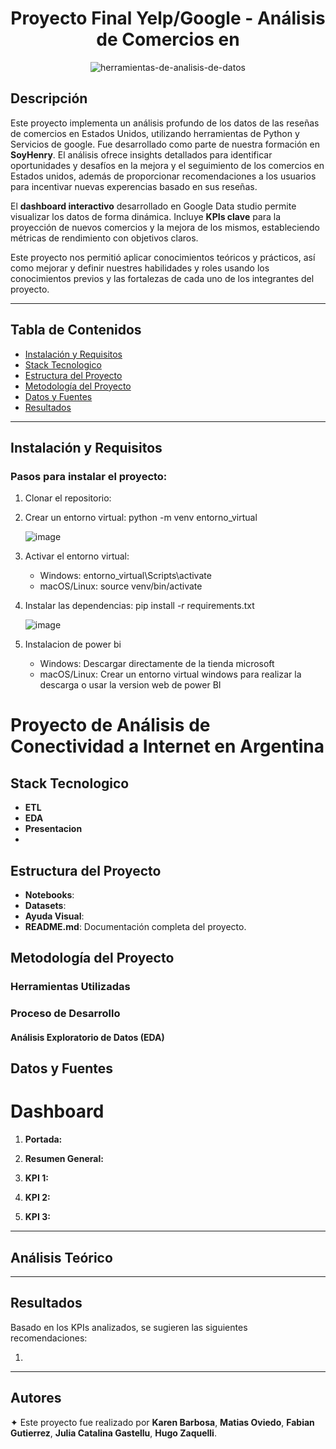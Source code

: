 <h1 align="center"><strong>Proyecto Final Yelp/Google - Análisis de Comercios en </strong></h1>  

<p align="center">
  <img src="![image](https://github.com/user-attachments/assets/a79c380e-524d-41c9-b9cd-8d05ccb79e6c)" alt="herramientas-de-analisis-de-datos">
</p>

## Descripción

Este proyecto implementa un análisis profundo de los datos de las reseñas de comercios en Estados Unidos, utilizando herramientas de Python y Servicios de google. Fue desarrollado como parte de nuestra formación en **SoyHenry**. El análisis ofrece insights detallados para identificar oportunidades y desafíos en la mejora y el seguimiento de los comercios en Estados unidos, además de proporcionar recomendaciones a los usuarios para incentivar nuevas experencias basado en sus reseñas.

El **dashboard interactivo** desarrollado en Google Data studio permite visualizar los datos de forma dinámica. Incluye **KPIs clave** para la proyección de nuevos comercios y la mejora de los mismos, estableciendo métricas de rendimiento con objetivos claros.

Este proyecto nos permitió aplicar conocimientos teóricos y prácticos, así como mejorar y definir nuestres habilidades y roles usando los conocimientos previos y las fortalezas de cada uno de los integrantes del proyecto.

---

## Tabla de Contenidos

- [Instalación y Requisitos](#instalación-y-requisitos)
- [Stack Tecnologico](#stack-tecnologica)
- [Estructura del Proyecto](#estructura-del-proyecto)
- [Metodología del Proyecto](#metodología-del-proyecto)
- [Datos y Fuentes](#datos-y-fuentes)
- [Resultados](#resultados)

---

## Instalación y Requisitos

### Pasos para instalar el proyecto:

1. Clonar el repositorio:
   
    

3. Crear un entorno virtual: python -m venv entorno_virtual

     ![image](https://github.com/user-attachments/assets/b3223ca8-8dba-49a9-970d-775d2a9da147)

4. Activar el entorno virtual:
     - Windows: entorno_virtual\Scripts\activate 
     - macOS/Linux: source venv/bin/activate

5. Instalar las dependencias: pip install -r requirements.txt
     
     ![image](https://github.com/user-attachments/assets/5846bbe4-1f82-42a6-b6f3-9b02cbd2bc82)
     
6. Instalacion de power bi
     - Windows: Descargar directamente de la tienda microsoft
     - macOS/Linux: Crear un entorno virtual windows para realizar la descarga o usar la version web de power BI


# Proyecto de Análisis de Conectividad a Internet en Argentina
## Stack Tecnologico
- **ETL**
- **EDA**
- **Presentacion**
- 
## Estructura del Proyecto

- **Notebooks**:
- **Datasets**:
- **Ayuda Visual**:  
- **README.md**: Documentación completa del proyecto.

## Metodología del Proyecto

### Herramientas Utilizadas


### Proceso de Desarrollo

#### Análisis Exploratorio de Datos (EDA)


## Datos y Fuentes


# Dashboard

1. **Portada:** 

2. **Resumen General:**  


3. **KPI 1:**  


4. **KPI 2:**  
   

5. **KPI 3:**  


---

## Análisis Teórico


---

## Resultados

Basado en los KPIs analizados, se sugieren las siguientes recomendaciones:

1. 

---

## Autores

✦ Este proyecto fue realizado por **Karen Barbosa**, **Matias Oviedo**, **Fabian Gutierrez**, **Julia Catalina Gastellu**, **Hugo Zaquelli**.

